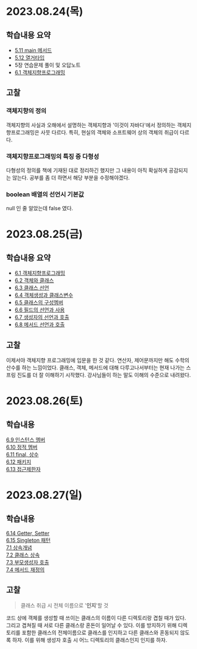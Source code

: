 # 2023.08.24(목)
## 학습내용 요약
- [5.11 main 메서드](src/ch05/sec11/5.11_main_method.md)</br>
- [5.12 열거타입](src/ch05/sec12/5.12_Enum.md)</br>
- 5장 연습문제 풀이 및 오답노트
- [6.1 객체지향프로그래밍](src/ch06/sec01/6.1_OOP.md)</br>
## 고찰
### 객체지향의 정의
객체지향의 사실과 오해에서 설명하는 객체지향과 '이것이 자바다'에서 정의하는 객체지향프로그래밍은 사뭇 다르다.
특히, 현실의 객체와 소프트웨어 상의 객체의 취급이 다르다.
### 객체지향프로그래밍의 특징 중 다형성
다형성의 정의를 책에 기재된 대로 정리하긴 했지만 그 내용이 아직 확실하게 공감되지는 않는다.
공부를 좀 더 하면서 해당 부분을 수정해야겠다.
### boolean 배열의 선언시 기본값
null 인 줄 알았는데 false 였다.

# 2023.08.25(금)
## 학습내용 요약
- [6.1 객체지향프로그래밍](src/ch06/sec01/6.1_OOP.md)</br>
- [6.2 객체와 클래스](src/ch06/sec02/6.2_ObjectsAndClasses.md)</br>
- [6.3 클래스 선언](src/ch06/sec03/6.3_Class_Declaration.md)</br>
- [6.4 객체생성과 클래스변수](src/ch06/sec04/6.4_Object.md)</br>
- [6.5 클래스의 구성멤버](src/ch06/sec05/6.5_ClassMember.md)</br>
- [6.6 필드의 선언과 사용](src/ch06/sec06/6.6_Field.md)</br>
- [6.7 생성자의 선언과 호출](src/ch06/sec07/6.7_constructor.md)</br>
- [6.8 메서드 선언과 호출](src/ch06/sec08/6.8_method.md)</br>

## 고찰
이제서야 객체지향 프로그래밍에 입문을 한 것 같다. 
연산자, 제어문까지만 해도 수학의 산수를 하는 느낌이었다.
클래스, 객체, 메서드에 대해 다루고나서부터는 현재 나가는 스프링 진도를 더 잘 이해하기 시작했다.
강사님들이 하는 말도 이해의 수준으로 내려왔다.

# 2023.08.26(토)
## 학습내용
[6.9 인스턴스 멤버](src/ch06/sec09/6.9_InstanceMember.md)</br>
[6.10 정적 멤버](src/ch06/sec10/6.10_StaticMember.md)</br>
[6.11 final, 상수](src/ch06/sec11/6.11_FinalAndConstant.md)</br>
[6.12 패키지](src/ch06/sec12/6.12_package.md)</br>
[6.13 접근제한자](src/ch06/sec13/6.13_Restrictor.md)</br>

# 2023.08.27(일)
## 학습내용
[6.14 Getter, Setter](src/ch06/sec14/6.14_GetterAndSetter.md)</br>
[6.15 Singleton 패턴](src/ch06/sec15/6.15_Singleton.md)</br>
[7.1 상속개념](src/ch07/sec01/7.1_Inheritance.md)</br>
[7.2 클래스 상속](src/ch07/sec02/7.2_ClassInheritance.md)</br>
[7.3 부모생성자 호출](src/ch07/sec03/7.3_ParentContstructorCall.md)</br>
[7.4 메서드 재정의](src/ch07/sec04/7.4_MethodOverriding.md)</br>

## 고찰
> 클래스 취급 시 전체 이름으로 '**인지**'할 것</br>

코드 상에 객체를 생성할 때 쓰이는 클래스의 이름이 다른 디렉토리랑 겹칠 때가 있다.
그리고 겹쳐질 때 서로 다른 클래스랑 혼돈이 일어날 수 있다.
이를 방지하기 위해 디렉토리를 포함한 클래스의 전체이름으로 클래스를 인지하고 다른 클래스와 혼동되지 않도록 하자.
이를 위해 생성자 호출 시 어느 디렉토리의 클래스인지 인지를 하자.